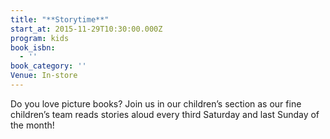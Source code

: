 ```yaml
---
title: "**Storytime**"
start_at: 2015-11-29T10:30:00.000Z
program: kids
book_isbn:
  - ''
book_category: ''
Venue: In-store
---
```


Do you love picture books? Join us in our children’s section as our fine children’s team reads stories aloud every third Saturday and last Sunday of the month!